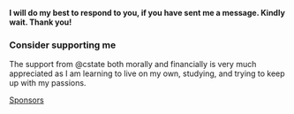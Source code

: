 
**I will do my best to respond to you, if you have sent me a message. Kindly wait. Thank you!**

### Consider supporting me

The support from @cstate both morally and financially is very much appreciated as I am learning to live on my own, studying, and trying to keep up with my passions.

[Sponsors](https://github.com/sponsors/mistermantas/)
